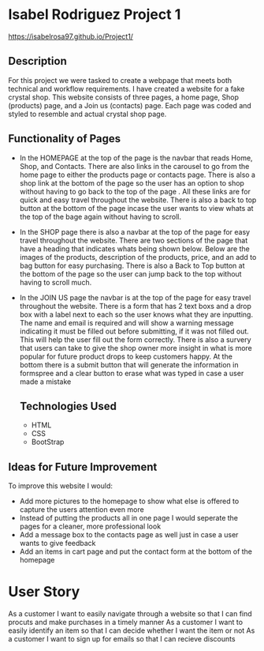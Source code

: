 # Isabel Rodriguez Project 1
https://isabelrosa97.github.io/Project1/

## Description
For this project we were tasked to create a webpage that meets both technical and workflow requirements. I have created a website for a fake crystal shop. This website consists of three pages, a home page, Shop (products) page, and a Join us (contacts) page. Each page was coded and styled to resemble and actual crystal shop page. 

## Functionality of Pages
- In the HOMEPAGE at the top of the page is the navbar that reads Home, Shop, and Contacts. There are also links in the carousel to go from the home page to either the products page or contacts page. There is also a shop link at the bottom of the page so the user has an option to shop without having to go back to the top of the page . All these links are for quick and easy travel throughout the website. There is also a back to top button at the bottom of the page incase the user wants to view whats at the top of the bage again without having to scroll. 

- In the SHOP page there is also a navbar at the top of the page for easy travel throughout the website. There are two sections of the page that have a heading that indicates whats being shown below. Below are the images of the products, description of the products, price, and an add to bag button for easy purchasing. There is also a Back to Top button at the bottom of the page so the user can jump back to the top without having to scroll much. 

- In the JOIN US page the navbar is at the top of the page for easy travel throughout the website. There is a form that has 2 text boxs and a drop box with a label next to each so the user knows what they are inputting. The name and email is required and will show a warning message indicating it must be filled out before submitting, if it was not filled out. This will help the user fill out the form correctly. There is also a survery that users can take to give the shop owner more insight in what is more popular for future product drops to keep customers happy. At the bottom there is a submit button that will generate the information in formspree and a clear button to erase what was typed in case a user made a mistake 

  ## Technologies Used
  - HTML
  - CSS
  - BootStrap
 
## Ideas for Future Improvement
To improve this website I would:
- Add more pictures to the homepage to show what else is offered to capture the users attention even more
- Instead of putting the products all in one page I would seperate the pages for a cleaner, more professional look
- Add a message box to the contacts page as well just in case a user wants to give feedback
- Add an items in cart page and put the contact form at the bottom of the homepage


# User Story
As a customer I want to easily navigate through a website so that I can find procuts and make purchases in a timely manner 
As a customer I want to easily identify an item so that I can decide whether I want the item or not 
As a customer I want to sign up for emails so that I can recieve discounts
